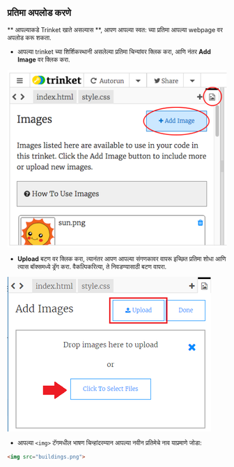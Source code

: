 ## प्रतिमा अपलोड करणे

** आपल्याकडे Trinket खाते असल्यास **, आपण आपल्या स्वत: च्या प्रतिमा आपल्या webpage वर अपलोड करू शकता.

+ आपल्या trinket च्या शिर्शिकस्थानी असलेल्या प्रतिमा चिन्यांवर क्लिक करा, आणि नंतर **Add Image** वर क्लिक करा.

![screenshot](images/story-upload.png)

+ **Upload** बटण वर क्लिक करा, त्यानंतर आपण आपल्या संगणकावर वापरू इच्छित प्रतिमा शोधा आणि त्यास बॉक्समध्ये ड्रॅग करा. वैकल्पिकरित्या, ते निवडण्यासाठी बटण वापरा.

![Upload](images/upload-image.png)

+ आपल्या `<img>` टॅगमधील भाषण चिन्हांदरम्यान आपल्या नवीन प्रतिमेचे नाव याप्रमाणे जोडा:

```html
<img src="buildings.png">
```